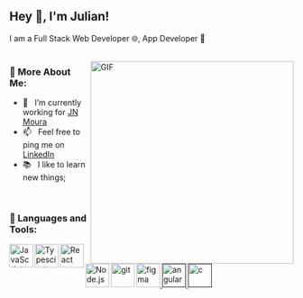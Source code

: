 ## Hey 👋, I'm Julian!

I am a Full Stack Web Developer 🌐, App Developer 📱 
<br/>
<br/>

<img align="right" alt="GIF" src="https://raw.githubusercontent.com/rahul-jha98/rahul-jha98/main/techstack.gif" width="360px"/>
  
### 🧐 More About Me:

- 🔭 &nbsp; I’m currently working for [JN Moura](https://www.jnmoura.com.br/pt-br/)
- 📫 &nbsp; Feel free to ping me on [LinkedIn](linkedin.com/in/julian-lopez-78400a17a)
- 📚 &nbsp; I like to learn new things;

<br>

### 🔨 Languages and Tools:

<a href="https://developer.mozilla.org/en-US/docs/Web/JavaScript" target="_blank"> <img align="left" alt="JavaScript" height ="42px"  src=""> </a>
<a href="https://www.typescriptlang.org/" target="_blank"><img align="left" alt="Typescirpt" height ="42px" src=""></a>
<a href="https://reactjs.org/" target="_blank"> <img align="left" alt="React" height ="42px" src=""></a>
<a href="https://nodejs.org" target="_blank"><img align="left" alt="Node.js" height ="42px" src=""></a>
<a href="https://git-scm.com/" target="_blank"> <img src="" align="left" alt="git" height='42px'/> </a>
<a href="https://www.figma.com/" target="_blank"> <img src="" alt="figma" height='42px'/> </a>
<a href="" target="_blank"> <img src="" alt="angular" height='42px'/> </a>
<a href="" target="_blank"> <img src="" alt="c" height='42px'/> </a>